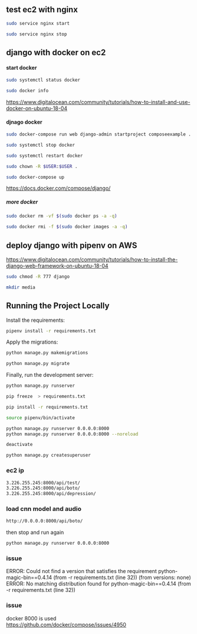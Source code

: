 
## test ec2 with nginx
```bash
sudo service nginx start 
```  

```bash
sudo service nginx stop 
```

## django with docker on ec2

#### start docker 
```bash
sudo systemctl status docker
```

```bash
sudo docker info
```

https://www.digitalocean.com/community/tutorials/how-to-install-and-use-docker-on-ubuntu-18-04

#### djnago docker
```bash
sudo docker-compose run web django-admin startproject composeexample .  
```

```bash
sudo systemctl stop docker
```

```bash
sudo systemctl restart docker 
```

```bash 
sudo chown -R $USER:$USER .     
```

```bash
sudo docker-compose up   
```

https://docs.docker.com/compose/django/  

##### more docker 
```bash 
sudo docker rm -vf $(sudo docker ps -a -q)
```

```bash 
sudo docker rmi -f $(sudo docker images -a -q)
```


## deploy django with pipenv on AWS
https://www.digitalocean.com/community/tutorials/how-to-install-the-django-web-framework-on-ubuntu-18-04

```bash 
sudo chmod -R 777 django
```
```bash 
mkdir media
```
## Running the Project Locally

Install the requirements:

```bash
pipenv install -r requirements.txt
```

Apply the migrations:


```bash
python manage.py makemigrations
```

```bash
python manage.py migrate
```

Finally, run the development server:

```bash
python manage.py runserver 
```

```bash
pip freeze  > requirements.txt
```

```bash
pip install -r requirements.txt
```

```bash
source pipenv/bin/activate
```

```bash
python manage.py runserver 0.0.0.0:8000          
python manage.py runserver 0.0.0.0:8000 --noreload        
```

```bash
deactivate
```

```bash
python manage.py createsuperuser
```
### ec2 ip
```bash
3.226.255.245:8000/api/test/       
3.226.255.245:8000/api/boto/      
3.226.255.245:8000/api/depression/      
```

### load cnn model and audio
```bash
http://0.0.0.0:8000/api/boto/
```
then stop and run again 
```bash
python manage.py runserver 0.0.0.0:8000          
```


### issue
ERROR: Could not find a version that satisfies the requirement python-magic-bin==0.4.14 (from -r requirements.txt (line 32)) (from versions: none)   
ERROR: No matching distribution found for python-magic-bin==0.4.14 (from -r requirements.txt (line 32))  

### issue
docker 8000 is used   
https://github.com/docker/compose/issues/4950
